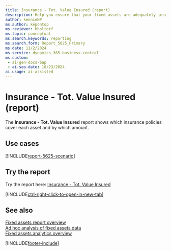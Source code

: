 ```yaml
---
title: Insurance - Tot. Value Insured (report)
description: Help you ensure that your fixed assets are adequately insured by showing the total coverage amount for all insured assets.
author: kennieNP
ms.author: kepontop
ms.reviewer: bholtorf
ms.topic: conceptual
ms.search.keywords: reporting
ms.search.form: Report_5625_Primary
ms.date: 11/2/2024
ms.service: dynamics-365-business-central
ms.custom:
 - ai-gen-docs-bap
 - ai-seo-date: 10/23/2024
ai.usage: ai-assisted
---
```


# Insurance - Tot. Value Insured (report)

The **Insurance - Tot. Value Insured** report shows which insurance policies cover each asset and by which amount.


## Use cases

[!INCLUDE[report-5625-scenario](../includes/report-5625-scenario-include.md)]

<!-- 

Prompt

Below is a report in an ERP system. Provide 3-4 use cases for different personas working with fixed asset management or finance for fixed assets.

Format like this:    
  
As a <persona>, use the report to    
* use case 1  
* use case 2    

Do not capitalize the persona names. 

Do not start lines with "Use the data to"

## Report name
Insurance - Tot. Value Insured

## Report description


### What the report does

### Use cases


Please include your data sources and URLs

-->


## Try the report

Try the report here: [Insurance - Tot. Value Insured](https://businesscentral.dynamics.com?report=5625)

[!INCLUDE[ctrl-right-click-to-open-in-new-tab](../includes/ctrl-right-click-to-open-in-new-tab.md)]

## See also

[Fixed assets report overview](../fa-reports.md)  
[Ad hoc analysis of fixed assets data](../ad-hoc-analysis-fa.md)  
[Fixed assets analytics overview](../fa-analytics-overview.md)  

[!INCLUDE[footer-include](../includes/footer-banner.md)]